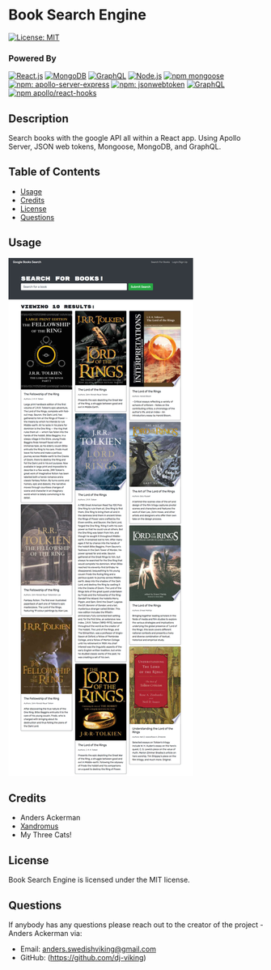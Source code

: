 

# Book Search Engine

[![License: MIT](https://img.shields.io/badge/License-MIT-blue.svg)](https://opensource.org/licenses/MIT)

### Powered By

[![React.js](https://img.shields.io/badge/React.js-008783.svg)](https://reactjs.org/) [![MongoDB](https://img.shields.io/badge/MongoDB-0000ff.svg)](https://www.mongodb.com/) [![GraphQL](https://img.shields.io/badge/GraphQL-ff36ee.svg)](https://www.mongodb.com/)  [![Node.js](https://img.shields.io/badge/Node.js-00872b.svg)](https://nodejs.org/en/) [![npm mongoose](https://img.shields.io/badge/npm-mongoose-d98609.svg)](https://github.com/Automattic/mongoose) [![npm: apollo-server-express](https://img.shields.io/badge/npm-apollo_server_express-6600ff.svg)](https://github.com/apollographql/apollo-server) [![npm: jsonwebtoken](https://img.shields.io/badge/npm-jsonwebtoken-0f0080.svg)](https://github.com/auth0/node-jsonwebtoken) [![GraphQL](https://img.shields.io/badge/npm-graphql-ff36ee.svg)](https://github.com/graphql/graphql-js)  [![npm apollo/react-hooks](https://img.shields.io/badge/npm-@apollo/react_hooks-00872b.svg)](https://github.com/apollographql/react-apollo) 

## Description 

Search books with the google API all within a React app. Using Apollo Server, JSON web tokens, Mongoose, MongoDB, and GraphQL.

## Table of Contents
* [Usage](#Usage)
* [Credits](#Credits)
* [License](#License)
* [Questions](#Questions)

## Usage

![screenshot](./screenshot.jpg)

## Credits

* Anders Ackerman
* [Xandromus](https://github.com/Xandromus)
* My Three Cats!

## License

Book Search Engine is licensed under the MIT license.

## Questions

If anybody has any questions please reach out to the creator of the project - Anders Ackerman via:
* Email: anders.swedishviking@gmail.com
* GitHub: (https://github.com/dj-viking)
